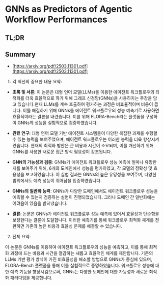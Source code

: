 # GNNs as Predictors of Agentic Workflow Performances
## TL;DR
## Summary
- [https://arxiv.org/pdf/2503.11301.pdf](https://arxiv.org/pdf/2503.11301.pdf)

1. 각 섹션의 중요한 내용 요약:

- **초록 및 서론**: 이 논문은 대형 언어 모델(LLMs)을 이용한 에이전트 워크플로우의 최적화를 더욱 효율적으로 하기 위해 그래프 신경망(GNNs)을 사용하자는 주장을 담고 있습니다.현재 LLMs를 계속 호출하여 평가하는 과정은 비효율적이며 비용이 큽니다. 이를 해결하기 위해 GNNs를 에이전트 워크플로우의 성능 예측기로 사용하면 효율적이라는 결론을 내렸습니다. 이를 위해 FLORA-Bench라는 플랫폼을 구성하여 GNNs의 성능을 실험적으로 검증하였습니다.

- **관련 연구**: 대형 언어 모델 기반 에이전트 시스템들이 다양한 복잡한 과제를 수행할 수 있는 능력을 보여주었으며, 에이전트 워크플로우는 이러한 능력을 더욱 향상시켜 왔습니다. 현재의 최적화 방안은 큰 비용과 시간이 소요되며, 이를 개선하기 위해 GNNs를 사용한 새로운 접근 방식 필요성이 강조됩니다.

- **GNN의 가능성과 검증**: GNNs가 에이전트 워크플로우 성능 예측에 얼마나 유망한지를 보여주기 위해, 6개의 도메인에서 성능을 평가하였고, 각 모델의 정확성 및 효용성을 보고하였습니다. 이 실험 결과는 GNNs의 높은 유망성을 보여주며, 다양한 범위에서도 예측 성능이 뛰어남을 입증하였습니다.

- **GNNs의 일반화 능력**: GNNs가 다양한 도메인에서도 에이전트 워크플로우 성능을 예측할 수 있는지 검증하는 실험이 진행되었습니다. 그러나 도메인 간 일반화에는 어려움이 있음을 밝혀냈습니다.

- **결론**: 논문은 GNNs가 에이전트 워크플로우 성능 예측에 있어서 효율성과 단순함을 보장한다는 결론에 도달합니다. 이러한 예측기를 통해 워크플로우 최적화 체계를 전환하면 기존의 높은 비용과 효율성 문제를 해결할 수 있습니다.

2. 전체 요약:

이 논문은 GNNs를 이용하여 에이전트 워크플로우의 성능을 예측하고, 이를 통해 최적화 과정에 드는 비용과 시간을 절감하는 새롭고 효율적인 체계를 제안합니다. 기존의 LLMs 기반 평가 방식이 가진 비효율성을 해소할 방법으로 GNNs가 중심에 있으며, FLORA-Bench 플랫폼을 통해 이를 실험적으로 증명하였습니다. 워크플로우 성능에 대한 예측 기능을 향상시킴으로써, GNNs는 다양한 도메인에 대한 가능성과 새로운 최적화 패러다임을 제공합니다.